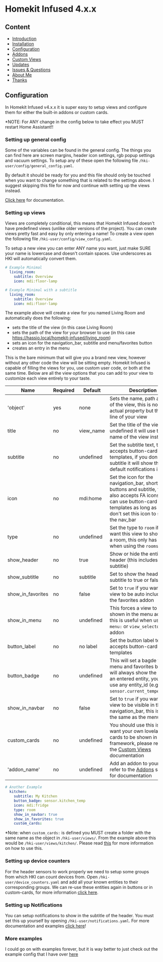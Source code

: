 # Homekit Infused 4.x.x

## Content
- [Introduction](index.md)
- [Installation](installation.md)
- [Configuration](configuration.md)
- [Addons](addons.md)
- [Custom Views](custom_views.md)
- [Updates](updates.md)
- [Issues & Questions](issues.md)
- [About Me](about.md)
- [Thanks](thanks.md)

## Configuration
In Homekit Infused v4.x.x it is super easy to setup views and configure them for either the built-in addons or custom cards.

*NOTE: For ANY change in the config below to take effect you MUST restart Home Assistant!!

### Setting up general config
Some of the variables can be found in the general config. The things you can find here are screen margins, header icon settings, rgb popup settings and vacuum settings.
To setup any of these open the following file `/hki-user/config/general_config.yaml`. 

By default it should be ready for you and this file should only be touched when you want to change something that is related to the settings above. I suggest skipping this file for now and continue with setting up the views instead. 

[Click here](addons-v4/general-config.md) for documentation.

### Setting up views
Views are completely conditional, this means that Homekit Infused doesn't have predefined views (unlike older versions of the project). You can create views pretty fast and easy by only entering a name!
To create a view open the following file `/hki-user/config/view_config.yaml`. 

To setup a new view you can enter ANY name you want, just make SURE your name is lowercase and doesn't contain spaces. Use underscores as HKI will automatically convert them.

```yaml
# Example Minimal
  living_room:
    subtitle: Overview
    icon: mdi:floor-lamp
```
```yaml
# Example Minimal with a subtitle
  living_room:
    subtitle: Overview
    icon: mdi:floor-lamp
```

The example above will create a view for you named Living Room and automatically does the following:
- sets the title of the view (in this case Living Room)
- sets the path of the view for your browser to use (in this case https://hassio.local/homekit-infused/living_room)
- sets an icon for the navigation_bar, subtitle and menu/favorites button
- creates an entry in the menu

This is the bare minimum that will give you a brand new view, however without any other code the view will be sitting empty. Homekit Infused is capable of filling the views for you, use custom user code, or both at the same time. Below are all the view options that you can add to your view to customize each view entirely to your taste.

| Name | Required | Default | Description |
|----------------------------------|-------------|----------------------|-----------------------------------------------------------------------------------------------------------------------------------------------------------------------------------|
| 'object' | yes | none | Sets the name, path and title of the view, this is not an actual property but the first line of your view |
| title | no | view_name | Set the title of the view, if undefined it will use the name of the view instead |
| subtitle | no | undefined | Set the subtitle text, this accepts button-card JS templates, if you don't set a subtitle it will show the default notifications instead |
| icon | no | mdi:home | Set the icon for the navigation_bar, shortcut buttons and subtitle, this also accepts FA icons, you can use button-card JS templates as long as you don't set this icon to show in the nav_bar |
| type | no | undefined | Set the type to `room` if you want this view to show up as a room, this only has effect when using the `rooms` addon |
| show_header | no | true | Show or hide the entire HKI header (this includes the subtitle) |
| show_subtitle | no | subtitle | Set to show the header subtitle to true or false |
| show_in_favorites | no | false | Set to `true` if you want this view to be auto included in the favorites addon |
| show_in_menu | no | undefined | This forces a view to be shown in the menu addon, this is useful when using the `menu:` or `view_selector:` addon |
| button_label | no | no label | Set the button label text, this accepts button-card JS templates |
| button_badge | no | undefined | This will set a bagde for the menu and favorites button, it will always show the state of an entered entity, you can use any entity_id (e.g. `sensor.current_temperature`) |
| show_in_navbar | no | false | Set to `true` if you want this view to be visible in the navigation_bar, this is not the same as the menu! |
| custom_cards | no | undefined | You should use this is you want your own lovelace cards to be shown in the framework, please refer to the [Custom Views](custom_views.md) documentation |
| 'addon_name' | no | undefined | Add an addon to your view, refer to the [Addons](addons.md) section for documentation |

```yaml
# Another Example 
  kitchen:
    subtitle: My Kitchen
    button_badge: sensor.kitchen_temp
    icon: mdi:fridge
    type: room
    show_in_navbar: true
    show_in_favorites: true
    custom_cards:
```

*Note: when `custom_cards:` is defined you MUST create a folder with the same name as the object in `/hki-user/views/`. From the example above this would be `/hki-user/views/kitchen/`.
Please read [this](custom_views.md) for more information on how to use this.

### Setting up device counters
For the header sensors to work properly we need to setup some groups from which HKI can count devices from. Open `/hki-user/device_counters.yaml` and add all your known entities to their corresponding groups. We can re-use these entities again in buttons or in custom-cards, for more information [click here](addons-v4/device-counters.md).

### Setting up Notifications
You can setup notifications to show in the subtitle of the header. You must set this up yourself by opening `/hki-user/notifications.yaml`. For more documentation and examples [click here](addons-v4/notifications.md)!

### More examples
I could go on with examples forever, but it is way better to just check out the example config that I have over [here](https://github.com/jimz011/homekit-infused/tree/4.x.x-personal)
